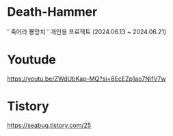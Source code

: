 # Death-Hammer
' 죽어라 뿅망치 ' 개인용 프로젝트 (2024.06.13 ~ 2024.06.21)

# Youtude
https://youtu.be/ZWdUbKap-MQ?si=8EcEZp1ao7NifV7w

# Tistory
https://seabug.tistory.com/25
